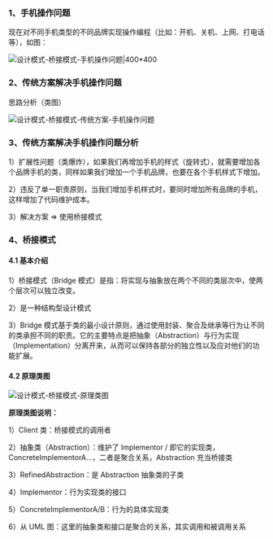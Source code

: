 ### 1、手机操作问题

现在对不同手机类型的不同品牌实现操作编程（比如：开机、关机、上网、打电话等），如图：

![设计模式-桥接模式-手机操作问题|400*400](https://study-node-md.oss-cn-beijing.aliyuncs.com/2023%2F10%2F24%2F1698115133-ddfb51ceef69c2053c3b8a31fe50ba2b-20231024103852.png)

### 2、传统方案解决手机操作问题

思路分析（类图）

![设计模式-桥接模式-传统方案-手机操作问题](https://study-node-md.oss-cn-beijing.aliyuncs.com/2023%2F10%2F24%2F1698116914-875855e7ce49815b813afcd317e1c132-20231024110833.png)

### 3、传统方案解决手机操作问题分析

1）扩展性问题（类爆炸），如果我们再增加手机的样式（旋转式），就需要增加各个品牌手机的类，同样如果我们增加一个手机品牌，也要在各个手机样式下增加。

2）违反了单一职责原则，当我们增加手机样式时，要同时增加所有品牌的手机，这样增加了代码维护成本。

3）解决方案 => 使用桥接模式

### 4、桥接模式

#### 4.1 基本介绍

1）桥接模式（Bridge 模式）是指：将实现与抽象放在两个不同的类层次中，使两个层次可以独立改变。

2）是一种结构型设计模式

3）Bridge 模式基于类的最小设计原则，通过使用封装、聚合及继承等行为让不同的类承担不同的职责。它的主要特点是把抽象（Abstraction）与行为实现（Implementation）分离开来，从而可以保持各部分的独立性以及应对他们的功能扩展。

#### 4.2 原理类图

![设计模式-桥接模式-原理类图](https://study-node-md.oss-cn-beijing.aliyuncs.com/2023%2F10%2F24%2F1698133281-2952741539ca24a88d9ec5abe2a6522d-20231024154120.png)

**原理类图说明：**

1）Client 类：桥接模式的调用者

2）抽象类（Abstraction）：维护了 Implementor / 即它的实现类，ConcreteImplementorA...，二者是聚合关系，Abstraction 充当桥接类

3）RefinedAbstraction：是 Abstraction 抽象类的子类

4）Implementor：行为实现类的接口

5）ConcreteImplementorA/B：行为的具体实现类

6）从 UML 图：这里的抽象类和接口是聚合的关系，其实调用和被调用关系

